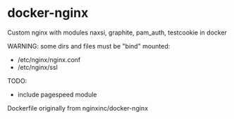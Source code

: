 # docker-nginx
Custom nginx with modules naxsi, graphite, pam_auth, testcookie in docker

WARNING: some dirs and files must be "bind" mounted:
- /etc/nginx/nginx.conf
- /etc/nginx/ssl

TODO:
- include pagespeed module


Dockerfile originally from nginxinc/docker-nginx
